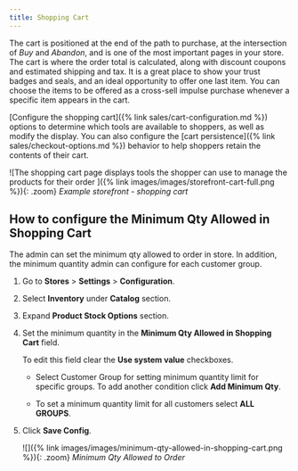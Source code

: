 ```yaml
---
title: Shopping Cart
---
```


The cart is positioned at the end of the path to purchase, at the intersection of _Buy_ and _Abandon_, and is one of the most important pages in your store. The cart is where the order total is calculated, along with discount coupons and estimated shipping and tax. It is a great place to show your trust badges and seals, and an ideal opportunity to offer one last item. You can choose the items to be offered as a cross-sell impulse purchase whenever a specific item appears in the cart.

[Configure the shopping cart]({% link sales/cart-configuration.md %}) options to determine which tools are available to shoppers, as well as modify the display. You can also configure the [cart persistence]({% link sales/checkout-options.md %}) behavior to help shoppers retain the contents of their cart.

![The shopping cart page displays tools the shopper can use to manage the products for their order ]({% link images/images/storefront-cart-full.png %}){: .zoom}
_Example storefront - shopping cart_

## How to configure the Minimum Qty Allowed in Shopping Cart

The admin can set the minimum qty allowed to order in store. In addition, the minimum quantity admin can configure for each customer group.

1. Go to **Stores** > **Settings** > **Configuration**.

1. Select **Inventory** under **Catalog** section.

1. Expand **Product Stock Options** section.

1. Set the minimum quantity in the **Minimum Qty Allowed in Shopping Cart** field.

    To edit this field clear the **Use system value** checkboxes.

    - Select Customer Group for setting minimum quantity limit for specific groups. To add another condition click **Add Minimum Qty**.

    - To set a minimum quantity limit for all customers select **ALL GROUPS**.

1. Click **Save Config**.

    ![]({% link images/images/minimum-qty-allowed-in-shopping-cart.png %}){: .zoom}
    _Minimum Qty Allowed to Order_

